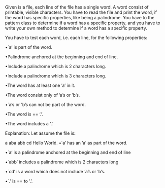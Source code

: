 Given is a file, each line of the file has a single word. A word consist of printable, visible characters. You have to read the file and print the word, if the word has specific properties, like being a palindrome. You have to the pattern class to determine if a word has a specific property, and you have to write your own method to determine if a word has a specific property.

You have to test each word, i.e. each line, for the following properties:

•´a’ is part of the word.

•Palindrome anchored at the beginning and end of line.

•Include a palindrome which is 2 characters long.

•Include a palindrome which is 3 characters long.

•The word has at least one ’a’ in it.

•The word consist only of ’a’s or ’b’s.

•´a’s or ’b’s can not be part of the word.

•The word is == ’.’.

•The word includes a ’.’.

Explanation: 
Let assume the file is:

a
aba
abb
cd
Hello World.
•´a’ has an ’a’ as part of the word.

•´a’ is a palindrome anchored at the beginning and end of line

•´abb’ includes a palindrome which is 2 characters long

•´cd’ is a word which does not include ’a’s or ’b’s.

•´.’ is == to ’.’.
